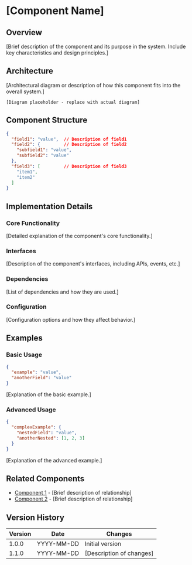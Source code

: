 # [Component Name]

## Overview

[Brief description of the component and its purpose in the system. Include key characteristics and design principles.]

## Architecture

[Architectural diagram or description of how this component fits into the overall system.]

```
[Diagram placeholder - replace with actual diagram]
```

## Component Structure

```json
{
  "field1": "value",  // Description of field1
  "field2": {         // Description of field2
    "subfield1": "value",
    "subfield2": "value"
  },
  "field3": [         // Description of field3
    "item1",
    "item2"
  ]
}
```

## Implementation Details

### Core Functionality

[Detailed explanation of the component's core functionality.]

### Interfaces

[Description of the component's interfaces, including APIs, events, etc.]

### Dependencies

[List of dependencies and how they are used.]

### Configuration

[Configuration options and how they affect behavior.]

## Examples

### Basic Usage

```json
{
  "example": "value",
  "anotherField": "value"
}
```

[Explanation of the basic example.]

### Advanced Usage

```json
{
  "complexExample": {
    "nestedField": "value",
    "anotherNested": [1, 2, 3]
  }
}
```

[Explanation of the advanced example.]

## Related Components

- [Component 1](../architecture/components/component1.md) - [Brief description of relationship]
- [Component 2](../architecture/components/component2.md) - [Brief description of relationship]

## Version History

| Version | Date | Changes |
|---------|------|---------|
| 1.0.0   | YYYY-MM-DD | Initial version |
| 1.1.0   | YYYY-MM-DD | [Description of changes] | 